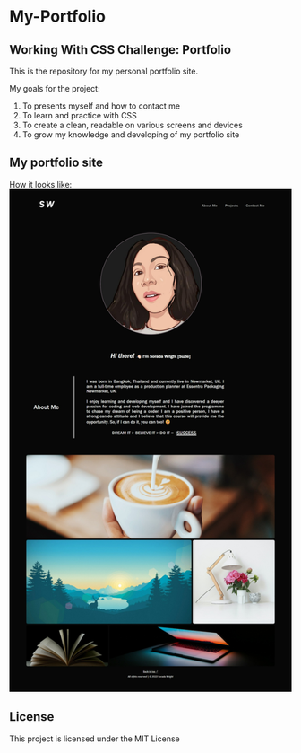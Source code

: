 # My-Portfolio
## Working With CSS Challenge: Portfolio

This is the repository for my personal portfolio site.

My goals for the project:
1. To presents myself and how to contact me
2. To learn and practice with CSS
3. To create a clean, readable on various screens and devices  
4. To grow my knowledge and developing of my portfolio site

## My portfolio site

How it looks like:
![My portfolio site](/images/myPorfolio-webCapture.png)

## License

This project is licensed under the MIT License